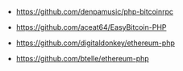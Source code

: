 
- https://github.com/denpamusic/php-bitcoinrpc
- https://github.com/aceat64/EasyBitcoin-PHP

- https://github.com/digitaldonkey/ethereum-php
- https://github.com/btelle/ethereum-php